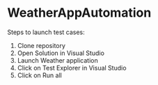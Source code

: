 # WeatherAppAutomation
Steps to launch test cases:
1. Clone repository
2. Open Solution in Visual Studio
3. Launch Weather application
4. Click on Test Explorer in Visual Studio
5. Click on Run all
